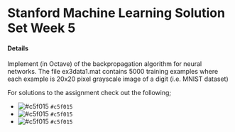 # Stanford Machine Learning Solution Set Week 5

#### Details

Implement (in Octave) of the backpropagation algorithm for neural networks.
The file ex3data1.mat contains 5000 training examples where each example 
is 20x20 pixel grayscale image of a digit (i.e. MNIST dataset)

For solutions to the assignment check out the following;
- ![#c5f015](sigmoidGradient.m) `#c5f015`
- ![#c5f015](randInitializeWeights.m) `#c5f015`
- ![#c5f015](nnCostFunction.m) `#c5f015`

